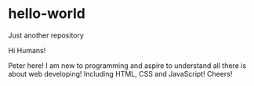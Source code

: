 # hello-world
Just another repository

Hi Humans!

Peter here! I am new to programming and aspire to understand all there is about web developing! Including HTML, CSS and JavaScript!
Cheers!
